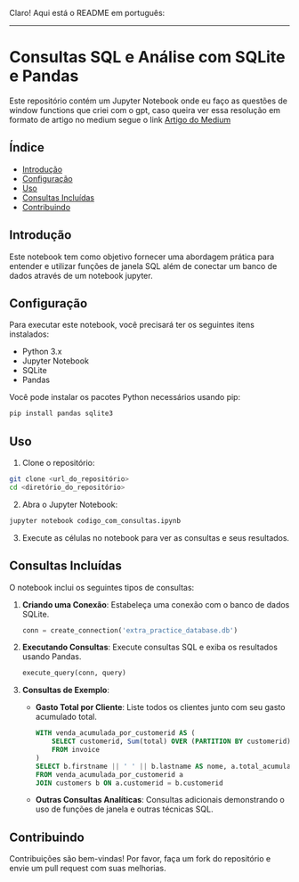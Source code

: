 Claro! Aqui está o README em português:

---

# Consultas SQL e Análise com SQLite e Pandas

Este repositório contém um Jupyter Notebook onde eu faço as questões de window functions que criei com o gpt, caso queira ver essa resolução em formato de artigo no medium segue o link [Artigo do Medium](https://medium.com/@jvsilvaaraujo98/exerc%C3%ADcios-de-window-functions-para-iniciantes-no-sqlite-5fe5e700e489)

## Índice

- [Introdução](#introdução)
- [Configuração](#configuração)
- [Uso](#uso)
- [Consultas Incluídas](#consultas-incluídas)
- [Contribuindo](#contribuindo)

## Introdução

Este notebook tem como objetivo fornecer uma abordagem prática para entender e utilizar funções de janela SQL além de conectar um banco de dados através de um notebook jupyter.

## Configuração

Para executar este notebook, você precisará ter os seguintes itens instalados:

- Python 3.x
- Jupyter Notebook
- SQLite
- Pandas

Você pode instalar os pacotes Python necessários usando pip:

```bash
pip install pandas sqlite3
```

## Uso

1. Clone o repositório:

```bash
git clone <url_do_repositório>
cd <diretório_do_repositório>
```

2. Abra o Jupyter Notebook:

```bash
jupyter notebook codigo_com_consultas.ipynb
```

3. Execute as células no notebook para ver as consultas e seus resultados.

## Consultas Incluídas

O notebook inclui os seguintes tipos de consultas:

1. **Criando uma Conexão**: Estabeleça uma conexão com o banco de dados SQLite.
   ```python
   conn = create_connection('extra_practice_database.db')
   ```

2. **Executando Consultas**: Execute consultas SQL e exiba os resultados usando Pandas.
   ```python
   execute_query(conn, query)
   ```

3. **Consultas de Exemplo**:
   - **Gasto Total por Cliente**: Liste todos os clientes junto com seu gasto acumulado total.
     ```sql
     WITH venda_acumulada_por_customerid AS (
         SELECT customerid, Sum(total) OVER (PARTITION BY customerid) AS total_acumulado
         FROM invoice
     )
     SELECT b.firstname || ' ' || b.lastname AS nome, a.total_acumulado
     FROM venda_acumulada_por_customerid a
     JOIN customers b ON a.customerid = b.customerid
     ```
   - **Outras Consultas Analíticas**: Consultas adicionais demonstrando o uso de funções de janela e outras técnicas SQL.

## Contribuindo

Contribuições são bem-vindas! Por favor, faça um fork do repositório e envie um pull request com suas melhorias.
